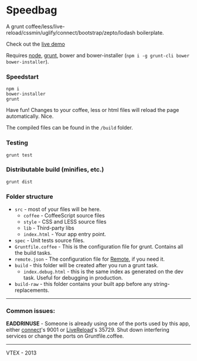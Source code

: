 # Speedbag

A grunt coffee/less/live-reload/cssmin/uglify/connect/bootstrap/zepto/lodash boilerplate.

Check out the [live demo](http://vtex.github.io/speedbag)

Requires [node](http://nodejs.org/), [grunt](http://gruntjs.com/), bower and bower-installer (`npm i -g grunt-cli bower bower-installer`).

### Speedstart

    npm i
    bower-installer
    grunt

Have fun! Changes to your coffee, less or html files will reload the page automatically. Nice.

The compiled files can be found in the `/build` folder.

### Testing

    grunt test

### Distributable build (minifies, etc.)

    grunt dist

### Folder structure

- `src` - most of your files will be here.
	- `coffee` - CoffeeScript source files
	- `style` - CSS and LESS source files
	- `lib` - Third-party libs
	- `index.html` - Your app entry point.
- `spec` - Unit tests source files.
- `Gruntfile.coffee` - This is the configuration file for grunt. Contains all the build tasks.
- `remote.json` - The configuration file for [Remote](https://github.com/gadr90/remote), if you need it.
- `build` - this folder will be created after you run a grunt task.
	- `index.debug.html` - this is the same index as generated on the dev task. Useful for debugging in production.
- `build-raw` - this folder contains your built app before any string-replacements.

------

### Common issues:

**EADDRINUSE** - Someone is already using one of the ports used by this app, either [connect](https://github.com/gruntjs/grunt-contrib-connect)'s 9001 or [LiveReload](https://github.com/gruntjs/grunt-contrib-livereload)'s 35729.
Shut down interfering services or change the ports on Gruntfile.coffee.

------

VTEX - 2013
